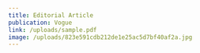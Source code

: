 ```yaml
---
title: Editorial Article
publication: Vogue
link: /uploads/sample.pdf
image: /uploads/823e591cdb212de1e25ac5d7bf40af2a.jpg
---
```

